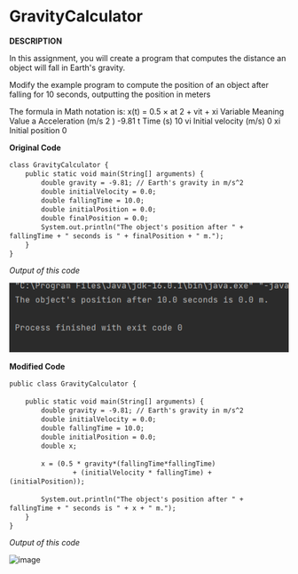 # GravityCalculator

**DESCRIPTION** 

In this assignment, you will create a program that computes the distance an object will fall in Earth's gravity. 

Modify the example program to compute the position of an object after falling for 10 seconds, outputting the position in meters

The formula in Math notation is: x(t) = 0.5 × at 2 + vit + xi Variable Meaning Value a Acceleration (m/s 2 ) -9.81 t Time (s) 10 vi Initial velocity (m/s) 0 xi Initial position 0

**Original Code**

```
class GravityCalculator {
    public static void main(String[] arguments) {
        double gravity = -9.81; // Earth's gravity in m/s^2
        double initialVelocity = 0.0;
        double fallingTime = 10.0;
        double initialPosition = 0.0;
        double finalPosition = 0.0;
        System.out.println("The object's position after " + fallingTime + " seconds is " + finalPosition + " m.");
    }
}

```

*Output of this code* 

![image](https://github.com/takara1215/GravityCalculator/blob/492dbd7dcf8acd7d356dc6d34f6b300292619412/Screenshot%202022-02-17%20140106.png)


**Modified Code**

```
public class GravityCalculator {

    public static void main(String[] arguments) {
        double gravity = -9.81; // Earth's gravity in m/s^2
        double initialVelocity = 0.0;
        double fallingTime = 10.0;
        double initialPosition = 0.0;
        double x;

        x = (0.5 * gravity*(fallingTime*fallingTime)
                + (initialVelocity * fallingTime) + (initialPosition));

        System.out.println("The object's position after " + fallingTime + " seconds is " + x + " m.");
    }
}
```


*Output of this code*

![image](https://user-images.githubusercontent.com/85555680/154259684-2b623a18-09bb-41fa-a812-cec27dd7e8b6.png)

